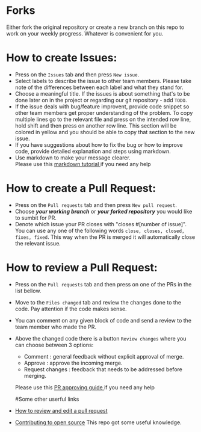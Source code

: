 # Forks
Either fork the original repository or create a new branch on this repo to work on your weekly progress. Whatever is convenient for you.


# How to create Issues:

- Press on the `Issues` tab and then press `New issue`.
- Select labels to describe the issue to other team members. Please take note of the differences between each label and what they stand for.
- Choose a meaningful title. If the issues is about something that's to be done later on in the project or regarding our git repository - add `TODO`.
- If the issue deals with bug/feature improvent, provide code snippet so other team members get proper understanding of the problem. To copy multiple lines go to the relevant 
 file and press on the intended row line, hold shift and then press on another row line. This section will be colored in yellow and you should be able to copy that section to the new issue.
- If you have suggestions about how to fix the bug or how to improve code, provide detailed explanation and steps using markdown.
- Use markdown to make your message clearer. </br>
Please use this [markdown tutorial ](https://guides.github.com/features/mastering-markdown/) if you need any help


# How to create a Pull Request:
- Press on the `Pull requests` tab and then press `New pull request`.
- Choose _**your working branch**_ or _**your forked repository**_ you would like to sumbit for PR.
- Denote which issue your PR closes with "closes #[number of issue]". You can use any one of the following words `close, closes, closed, fixes, fixed`. This way when
the PR is merged it will automatically close the relevant issue.


# How to review a Pull Request:
- Press on the `Pull requests` tab and then press on one of the PRs in the list bellow.
- Move to the `Files changed` tab and review the changes done to the code. Pay attention if the code makes sense.
- You can comment on any given block of code and send a review to the team member who made the PR. 
- Above the changed code there is a button `Review changes` where you can choose between 3 options:
  - Comment : general feedback without explicit approval of merge.
  - Approve : approve the incoming merge.
  - Request changes : feedback that needs to be addressed before merging.

  Please use this [PR approving guide ](https://docs.github.com/en/github/collaborating-with-issues-and-pull-requests/approving-a-pull-request-with-required-reviews) if you need any help
  
  
  #Some other userful links
- [How to review and edit a pull request](https://zellwk.com/blog/edit-pull-request/)
- [Contributing to open source](https://github.com/freeCodeCamp/how-to-contribute-to-open-source) This repo got some useful knowledge.
